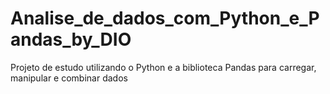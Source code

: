 # Analise_de_dados_com_Python_e_Pandas_by_DIO
Projeto de estudo utilizando o Python e a biblioteca Pandas para carregar, manipular e combinar dados
